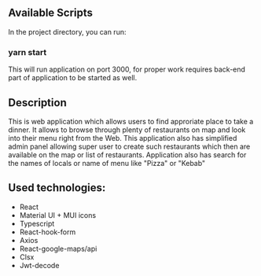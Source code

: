 ## Available Scripts

In the project directory, you can run:

### yarn start

This will run application on port 3000, for proper work requires back-end part of application to be
started as well.

## Description

This is web application which allows users to find approriate place to take a dinner. It allows to browse through
plenty of restaurants on map and look into their menu right from the Web.
This application also has simplified admin panel allowing super user to create such restaurants which then are available
on the map or list of restaurants.
Application also has search for the names of locals or name of menu like "Pizza" or "Kebab"

## Used technologies:

- React
- Material UI + MUI icons
- Typescript
- React-hook-form
- Axios
- React-google-maps/api
- Clsx
- Jwt-decode

